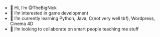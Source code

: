 - 👋 Hi, I’m @TheBigNick
- 👀 I’m interested in game development
- 🌱 I’m currently learning Python, Java, C(not very well tbf), Wordpress, Cinema 4D
- 💞️ I’m looking to collaborate on smart people teaching me stuff

<!---
TheBigNick/TheBigNick is a ✨ special ✨ repository because its `README.md` (this file) appears on your GitHub profile.
You can click the Preview link to take a look at your changes.
--->
